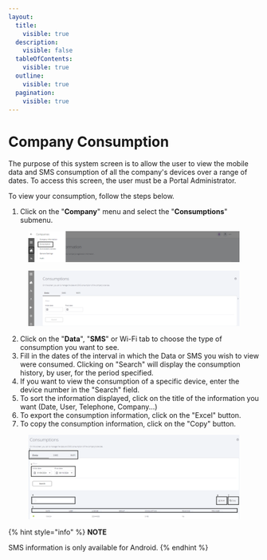 ```yaml
---
layout:
  title:
    visible: true
  description:
    visible: false
  tableOfContents:
    visible: true
  outline:
    visible: true
  pagination:
    visible: true
---
```


# Company Consumption

The purpose of this system screen is to allow the user to view the mobile data and SMS consumption of all the company's devices over a range of dates. To access this screen, the user must be a Portal Administrator.

To view your consumption, follow the steps below.

1. Click on the "**Company**" menu and select the "**Consumptions**" submenu.

<figure><img src="../../../.gitbook/assets/Captura de tela 2024-02-14 150836 (1).png" alt=""><figcaption></figcaption></figure>

<figure><img src="../../../.gitbook/assets/VV.png" alt=""><figcaption></figcaption></figure>

2. Click on the "**Data**", "**SMS**" or Wi-Fi tab to choose the type of consumption you want to see.
3. Fill in the dates of the interval in which the Data or SMS you wish to view were consumed. Clicking on "Search" will display the consumption history, by user, for the period specified.
4. If you want to view the consumption of a specific device, enter the device number in the "Search" field.
5. To sort the information displayed, click on the title of the information you want (Date, User, Telephone, Company...)
6. To export the consumption information, click on the "Excel" button.
7. To copy the consumption information, click on the "Copy" button.

<figure><img src="../../../.gitbook/assets/XX.png" alt=""><figcaption></figcaption></figure>

{% hint style="info" %}
**NOTE**

SMS information is only available for Android.
{% endhint %}
